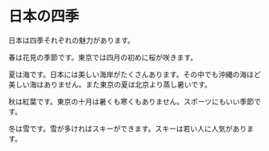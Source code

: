 # 日本の四季

日本は四季それぞれの魅力があります。

春は花見の季節です。東京では四月の初めに桜が咲きます。

夏は海です。日本には美しい海岸がたくさんあります。その中でも沖縄の海ほど美しい海はありません。また東京の夏は北京より蒸し暑いです。

秋は紅葉です。東京の十月は暑くも寒くもありません。スポーツにもいい季節です。

冬は雪です。雪が多ければスキーができます。スキーは若い人に人気があります。

